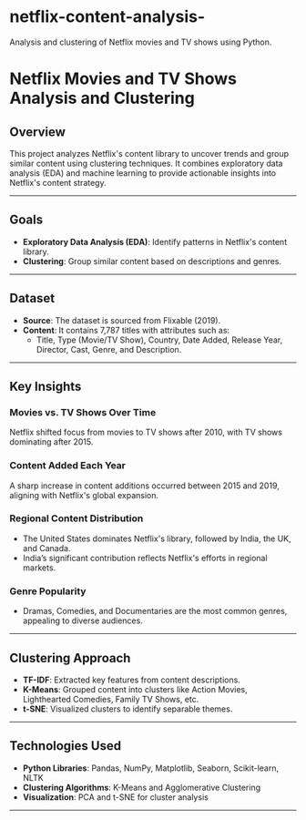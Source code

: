 # netflix-content-analysis-
Analysis and clustering of Netflix movies and TV shows using Python.
# Netflix Movies and TV Shows Analysis and Clustering

## Overview
This project analyzes Netflix's content library to uncover trends and group similar content using clustering techniques. It combines exploratory data analysis (EDA) and machine learning to provide actionable insights into Netflix's content strategy.

---

## Goals
- **Exploratory Data Analysis (EDA)**: Identify patterns in Netflix's content library.
- **Clustering**: Group similar content based on descriptions and genres.

---

## Dataset
- **Source**: The dataset is sourced from Flixable (2019).
- **Content**: It contains 7,787 titles with attributes such as:
  - Title, Type (Movie/TV Show), Country, Date Added, Release Year, Director, Cast, Genre, and Description.

---

## Key Insights
### Movies vs. TV Shows Over Time
Netflix shifted focus from movies to TV shows after 2010, with TV shows dominating after 2015.

### Content Added Each Year
A sharp increase in content additions occurred between 2015 and 2019, aligning with Netflix's global expansion.

### Regional Content Distribution
- The United States dominates Netflix's library, followed by India, the UK, and Canada.
- India’s significant contribution reflects Netflix's efforts in regional markets.

### Genre Popularity
- Dramas, Comedies, and Documentaries are the most common genres, appealing to diverse audiences.

---

## Clustering Approach
- **TF-IDF**: Extracted key features from content descriptions.
- **K-Means**: Grouped content into clusters like Action Movies, Lighthearted Comedies, Family TV Shows, etc.
- **t-SNE**: Visualized clusters to identify separable themes.

---

## Technologies Used
- **Python Libraries**: Pandas, NumPy, Matplotlib, Seaborn, Scikit-learn, NLTK
- **Clustering Algorithms**: K-Means and Agglomerative Clustering
- **Visualization**: PCA and t-SNE for cluster analysis

---




